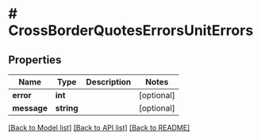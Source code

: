 # # CrossBorderQuotesErrorsUnitErrors

## Properties

Name | Type | Description | Notes
------------ | ------------- | ------------- | -------------
**error** | **int** |  | [optional] 
**message** | **string** |  | [optional] 

[[Back to Model list]](../../README.md#documentation-for-models) [[Back to API list]](../../README.md#documentation-for-api-endpoints) [[Back to README]](../../README.md)


